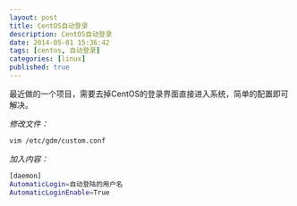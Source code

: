 ```yaml
---
layout: post
title: CentOS自动登录
description: CentOS自动登录
date: 2014-05-01 15:36:42
tags: [centos, 自动登录]
categories: [linux]
published: true
---
```

最近做的一个项目，需要去掉CentOS的登录界面直接进入系统，简单的配置即可解决。

*修改文件：*  

```Bash
vim /etc/gdm/custom.conf
```

*加入内容：* 

```Bash
[daemon]
AutomaticLogin=自动登陆的用户名
AutomaticLoginEnable=True
```